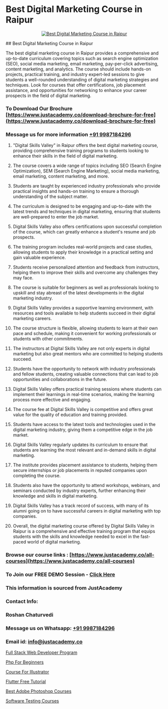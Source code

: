 # Best Digital Marketing Course in Raipur

<p align="center">
  <a href="https://justacademy.co/course-detail/digital-marketing">
    <img src="https://justacademy.co/storage2/course_image/1676636720_course_image.webp" alt="Best Digital Marketing Course in Raipur">
  </a>
</p>
## Best Digital Marketing Course in Raipur

The best digital marketing course in Raipur provides a comprehensive and up-to-date curriculum covering topics such as search engine optimization (SEO), social media marketing, email marketing, pay-per-click advertising, content marketing, and analytics. The course should include hands-on projects, practical training, and industry expert-led sessions to give students a well-rounded understanding of digital marketing strategies and techniques. Look for courses that offer certifications, job placement assistance, and opportunities for networking to enhance your career prospects in the field of digital marketing.
### To Download Our Brochure [https://www.justacademy.co/download-brochure-for-free](https://www.justacademy.co/download-brochure-for-free)
### Message us for more information [+91 9987184296](https://api.whatsapp.com/send?phone=919987184296)
1) "Digital Skills Valley" in Raipur offers the best digital marketing course, providing comprehensive training programs to students looking to enhance their skills in the field of digital marketing.

2) The course covers a wide range of topics including SEO (Search Engine Optimization), SEM (Search Engine Marketing), social media marketing, email marketing, content marketing, and more.

3) Students are taught by experienced industry professionals who provide practical insights and hands-on training to ensure a thorough understanding of the subject matter.

4) The curriculum is designed to be engaging and up-to-date with the latest trends and techniques in digital marketing, ensuring that students are well-prepared to enter the job market.

5) Digital Skills Valley also offers certifications upon successful completion of the course, which can greatly enhance a student's resume and job prospects.

6) The training program includes real-world projects and case studies, allowing students to apply their knowledge in a practical setting and gain valuable experience.

7) Students receive personalized attention and feedback from instructors, helping them to improve their skills and overcome any challenges they may face.

8) The course is suitable for beginners as well as professionals looking to upskill and stay abreast of the latest developments in the digital marketing industry.

9) Digital Skills Valley provides a supportive learning environment, with resources and tools available to help students succeed in their digital marketing careers.

10) The course structure is flexible, allowing students to learn at their own pace and schedule, making it convenient for working professionals or students with other commitments.

11) The instructors at Digital Skills Valley are not only experts in digital marketing but also great mentors who are committed to helping students succeed.

12) Students have the opportunity to network with industry professionals and fellow students, creating valuable connections that can lead to job opportunities and collaborations in the future.

13) Digital Skills Valley offers practical training sessions where students can implement their learnings in real-time scenarios, making the learning process more effective and engaging.

14) The course fee at Digital Skills Valley is competitive and offers great value for the quality of education and training provided.

15) Students have access to the latest tools and technologies used in the digital marketing industry, giving them a competitive edge in the job market.

16) Digital Skills Valley regularly updates its curriculum to ensure that students are learning the most relevant and in-demand skills in digital marketing.

17) The institute provides placement assistance to students, helping them secure internships or job placements in reputed companies upon completing the course.

18) Students also have the opportunity to attend workshops, webinars, and seminars conducted by industry experts, further enhancing their knowledge and skills in digital marketing.

19) Digital Skills Valley has a track record of success, with many of its alumni going on to have successful careers in digital marketing with top companies.

20) Overall, the digital marketing course offered by Digital Skills Valley in Raipur is a comprehensive and effective training program that equips students with the skills and knowledge needed to excel in the fast-paced world of digital marketing.

### Browse our course links : [https://www.justacademy.co/all-courses](https://www.justacademy.co/all-courses) 
### To Join our FREE DEMO Session - [Click Here](https://www.justacademy.co/register-for-course-demo)


### This information is sourced from JustAcademy
### Contact Info:
### Roshan Chaturvedi
### Message us on Whatsapp: [+91 9987184296](https://api.whatsapp.com/send?phone=919987184296)
### Email id: [info@justacademy.co](mailto:info@justacademy.co)
                
[Full Stack Web Developer Program](https://www.linkedin.com/pulse/full-stack-web-developer-program-justacademy-ahmedabad-cghff/)

[Php For Beginners](https://www.linkedin.com/pulse/php-beginners-justacademy-jaipur-lkrhe?trackingId=hDMkVCl%2FYXTgxxezHeB%2B4w%3D%3D&lipi=urn%3Ali%3Apage%3Ad_flagship3_company_admin%3B6gVpALX0TnilEAnvQeHuDw%3D%3D)

[Course For Illustrator](https://medium.com/@mahi3106/course-for-illustrator-bdbb121e1535)

[Flutter Free Tutorial](https://medium.com/@AkashSingh2052/flutter-free-tutorial-025f0fe61b50)

[Best Adobe Photoshop Courses](https://justacademyin.github.io/justacademy/best-adobe-photoshop-courses)

[Software Testing Courses](https://justacademyin.github.io/justacademy/software-testing-courses)


